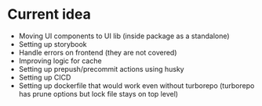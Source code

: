 # Current idea

- Moving UI components to UI lib (inside package as a standalone)
- Setting up storybook
- Handle errors on frontend (they are not covered)
- Improving logic for cache
- Setting up prepush/precommit actions using husky
- Setting up CICD
- Setting up dockerfile that would work even without turborepo (turborepo has prune options but lock file stays on top level)